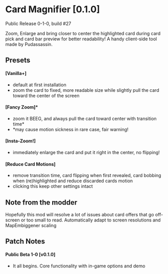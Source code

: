 # Card Magnifier [0.1.0] 
Public Release 0-1-0, build #27

Zoom, Enlarge and bring closer to center the highlighted card during card pick and card bar preview for better readability! A handy client-side tool made by Pudassassin.

## **Presets**

#### \[Vanilla+]
- default at first installation
- zoom the card to fixed, more readable size while slightly pull the card toward the center of the screen

#### \[Fancy Zoom]*
- zoom it BEEG, and always pull the card toward center with transition time*
- \*may cause motion sickness in rare case, fair warning!

#### \[Insta-Zoom!]
- immediately enlarge the card and put it right in the center, no flipping!

#### \[Reduce Card Motions]
- remove transition time, card flipping when first revealed, card bobbing when (re)highlighted and reduce discarded cards motion
- clicking this keep other settings intact

## Note from the modder
Hopefully this mod will resolve a lot of issues about card offers that go off-screen or too small to read. Automatically adapt to screen resolutions and MapEmbiggener scaling

## Patch Notes
#### Public Beta 1-0 \[v0.1.0]
- It all begins. Core functionality with in-game options and demo

